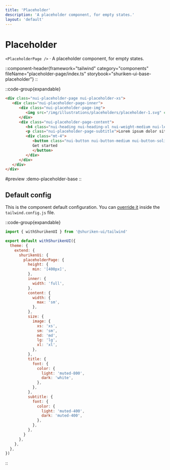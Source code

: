 ```yaml
---
title: 'Placeholder'
description: 'A placeholder component, for empty states.'
layout: 'default'
---
```


# Placeholder

`<PlaceholderPage />` · A placeholder component, for empty states.

::component-header{framework="tailwind" category="components" fileName="placeholder-page/index.ts" storybook="shuriken-ui-base-placeholder"}
::

::code-group{expandable}

```html [demo-placeholder-base.html]
<div class="nui-placeholder-page nui-placeholder-xs">
   <div class="nui-placeholder-page-inner">
      <div class="nui-placeholder-page-img">
         <img src="/img/illustrations/placeholders/placeholder-1.svg" class="dark:invert" alt="placeholder image">
      </div>
      <div class="nui-placeholder-page-content">
         <h4 class="nui-heading nui-heading-xl nui-weight-medium nui-lead-normal nui-placeholder-page-title">Looks like you are new!</h4>
         <p class="nui-placeholder-page-subtitle">Lorem ipsum dolor sit amet, consectetur adipiscing elit. Erat enim Polemonis. Duo Reges.</p>
         <div class="mt-4">
            <button class="nui-button nui-button-medium nui-button-solid nui-button-primary nui-button-smooth">
            Get started
            </button>
         </div>
      </div>
   </div>
</div>
```

#preview
:demo-placeholder-base
::

## Default config

This is the component default configuration. You can [override it](/docs/tailwind/theming/configuration) inside the `tailwind.config.js` file.

::code-group{expandable}

```js [tailwind.config.js]
import { withShurikenUI } from '@shuriken-ui/tailwind'

export default withShurikenUI({
  theme: {
    extend: {
      shurikenUi: {
        placeholderPage: {
          height: {
            min: '[400px]',
          },
          inner: {
            width: 'full',
          },
          content: {
            width: {
              max: 'sm',
            },
          },
          size: {
            image: {
              xs: 'xs',
              sm: 'sm',
              md: 'md',
              lg: 'lg',
              xl: 'xl',
            },
          },
          title: {
            font: {
              color: {
                light: 'muted-800',
                dark: 'white',
              },
            },
          },
          subtitle: {
            font: {
              color: {
                light: 'muted-400',
                dark: 'muted-400',
              },
            },
          },
        }
      },
    },
  },
})
```
::